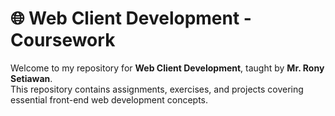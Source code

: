 # 🌐 Web Client Development - Coursework

Welcome to my repository for **Web Client Development**, taught by **Mr. Rony Setiawan**.  
This repository contains assignments, exercises, and projects covering essential front-end web development concepts.

